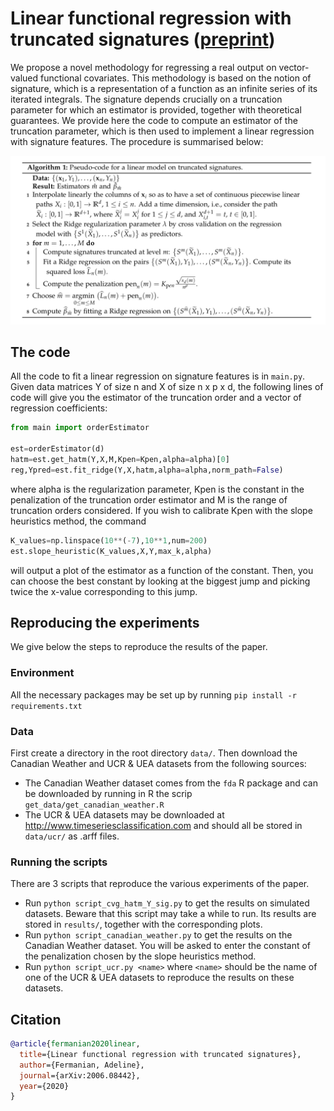 # Linear functional regression with truncated signatures ([preprint](https://arxiv.org/abs/2006.08442))

We propose a novel methodology for regressing a real output on vector-valued functional covariates. This methodology is based on the notion of signature, which is a representation of a function as an infinite series of its iterated integrals. The signature depends crucially on a truncation parameter for which an estimator is provided, together with theoretical guarantees. We provide here the code to compute an estimator of the truncation parameter, which is then used to implement a linear regression with signature features. The procedure is summarised below:

<p align="center">
    <img class="center" src="./paper/images/algo-full-procedure.png" width="600"/>
</p>

## The code

All the code to fit a linear regression on signature features is in `main.py`. Given data matrices Y of size n and X of size n x p x d, the following lines of code will give you the estimator of the truncation order and a vector of regression coefficients:

```python
from main import orderEstimator

est=orderEstimator(d)
hatm=est.get_hatm(Y,X,M,Kpen=Kpen,alpha=alpha)[0]
reg,Ypred=est.fit_ridge(Y,X,hatm,alpha=alpha,norm_path=False)
```

where alpha is the regularization parameter, Kpen is the constant in the penalization of the truncation order estimator and M is the range of truncation orders considered. If you wish to calibrate Kpen with the slope heuristics method, the command

```python
K_values=np.linspace(10**(-7),10**1,num=200)
est.slope_heuristic(K_values,X,Y,max_k,alpha)
```
will output a plot of the estimator as a function of the constant. Then, you can choose the best constant by looking at the biggest jump and picking twice the x-value corresponding to this jump. 

## Reproducing the experiments

We give below the steps to reproduce the results of the paper.

### Environment

All the necessary packages may be set up by running
`pip install -r requirements.txt`

### Data

First create a directory in the root directory `data/`. Then download the Canadian Weather and UCR & UEA datasets from the following sources:

* The Canadian Weather dataset comes from the `fda` R package and can be downloaded by running in R the scrip `get_data/get_canadian_weather.R`
* The UCR & UEA datasets may be downloaded at http://www.timeseriesclassification.com and should all be stored in `data/ucr/` as .arff files.

### Running the scripts

There are 3 scripts that reproduce the various experiments of the paper.

* Run `python script_cvg_hatm_Y_sig.py` to get the results on simulated datasets. Beware that this script may take a while to run. Its results are stored in `results/`, together with the corresponding plots.
* Run `python script_canadian_weather.py` to get the results on the Canadian Weather dataset. You will be asked to enter the constant of the penalization chosen by the slope heuristics method.
* Run `python script_ucr.py <name>` where `<name>` should be the name of one of the UCR & UEA datasets to reproduce the results on these datasets.

## Citation

```bibtex
@article{fermanian2020linear,
  title={Linear functional regression with truncated signatures},
  author={Fermanian, Adeline},
  journal={arXiv:2006.08442},
  year={2020}
}
```

